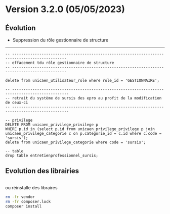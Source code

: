 Version 3.2.0 (05/05/2023)
====

Évolution
---

- Suppression du rôle gestionnaire de structure 
---

```postgresql
-- ----------------------------------------------------------------------------------------------
-- effacement tdu rôle gestionnaire de structure
-- ----------------------------------------------------------------------------------------------

delete from unicaen_utilisateur_role where role_id = 'GESTIONNAIRE';

-- -----------------------------------------------------------------------------------------------
-- retrait du système de sursis des epro au profit de la modification de ceux-ci
-- -----------------------------------------------------------------------------------------------

-- privilege
DELETE FROM unicaen_privilege_privilege p
WHERE p.id in (select p.id from unicaen_privilege_privilege p join unicaen_privilege_categorie c on p.categorie_id = c.id where c.code = 'sursis');
delete from unicaen_privilege_categorie where code = 'sursis';

-- table
drop table entretienprofessionnel_sursis;

```

Evolution des librairies 
---

```bash
```

ou réinstalle des libraires 
```bash
rm -fr vendor
rm -fr composer.lock
composer install
```
